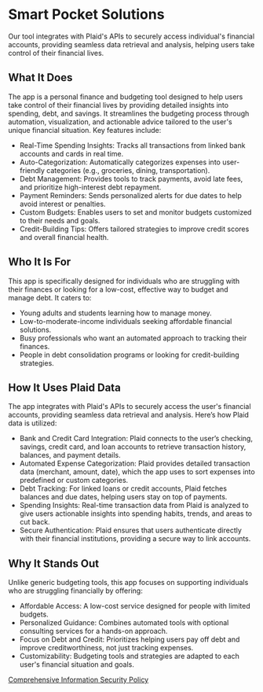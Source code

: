 # Smart Pocket Solutions
Our tool integrates with Plaid's APIs to securely access individual's financial accounts, providing seamless data retrieval and analysis, helping users take control of their financial lives. 

## What It Does
The app is a personal finance and budgeting tool designed to help users take control of their financial lives by providing detailed insights into spending, debt, and savings. It streamlines the budgeting process through automation, visualization, and actionable advice tailored to the user's unique financial situation. Key features include:
* Real-Time Spending Insights: Tracks all transactions from linked bank accounts and cards in real time.
* Auto-Categorization: Automatically categorizes expenses into user-friendly categories (e.g., groceries, dining, transportation).
* Debt Management: Provides tools to track payments, avoid late fees, and prioritize high-interest debt repayment.
* Payment Reminders: Sends personalized alerts for due dates to help avoid interest or penalties.
* Custom Budgets: Enables users to set and monitor budgets customized to their needs and goals.
* Credit-Building Tips: Offers tailored strategies to improve credit scores and overall financial health.

## Who It Is For
This app is specifically designed for individuals who are struggling with their finances or looking for a low-cost, effective way to budget and manage debt. It caters to:
* Young adults and students learning how to manage money.
* Low-to-moderate-income individuals seeking affordable financial solutions.
* Busy professionals who want an automated approach to tracking their finances.
* People in debt consolidation programs or looking for credit-building strategies.

## How It Uses Plaid Data
The app integrates with Plaid's APIs to securely access the user's financial accounts, providing seamless data retrieval and analysis. Here’s how Plaid data is utilized:
* Bank and Credit Card Integration: Plaid connects to the user’s checking, savings, credit card, and loan accounts to retrieve transaction history, balances, and payment details.
* Automated Expense Categorization: Plaid provides detailed transaction data (merchant, amount, date), which the app uses to sort expenses into predefined or custom categories.
* Debt Tracking: For linked loans or credit accounts, Plaid fetches balances and due dates, helping users stay on top of payments.
* Spending Insights: Real-time transaction data from Plaid is analyzed to give users actionable insights into spending habits, trends, and areas to cut back.
* Secure Authentication: Plaid ensures that users authenticate directly with their financial institutions, providing a secure way to link accounts.

## Why It Stands Out
Unlike generic budgeting tools, this app focuses on supporting individuals who are struggling financially by offering:
* Affordable Access: A low-cost service designed for people with limited budgets.
* Personalized Guidance: Combines automated tools with optional consulting services for a hands-on approach.
* Focus on Debt and Credit: Prioritizes helping users pay off debt and improve creditworthiness, not just tracking expenses.
* Customizability: Budgeting tools and strategies are adapted to each user's financial situation and goals.

[Comprehensive Information Security Policy](https://docs.google.com/document/d/158eVV5tXpGsRvlVlQrbwjqaeI6VE7zpF5REZGPzYidA/edit?usp=sharing)
